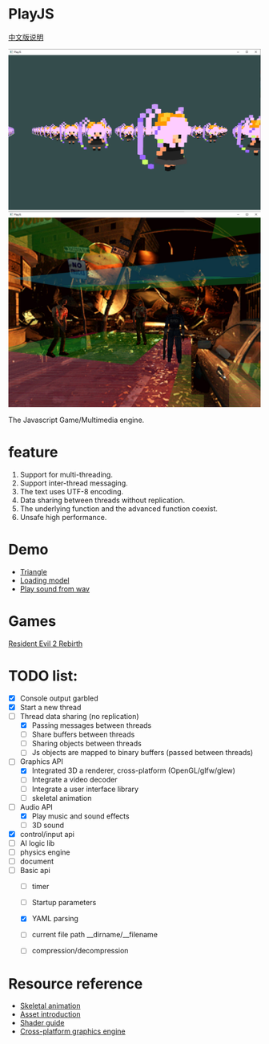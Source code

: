 # PlayJS 

[中文版说明](https://github.com/yanmingsohu/PlayJS/blob/master/README_cn.md)

![screen1](https://github.com/yanmingsohu/PlayJS/raw/master/screen/s1.jpg)
![screen2](https://github.com/yanmingsohu/PlayJS/raw/master/screen/s2.jpg)

The Javascript Game/Multimedia engine.


# feature

1. Support for multi-threading.
2. Support inter-thread messaging.
3. The text uses UTF-8 encoding.
4. Data sharing between threads without replication.
5. The underlying function and the advanced function coexist.
6. Unsafe high performance.


# Demo

* [Triangle](https://github.com/yanmingsohu/PlayJS-release/blob/master/demo/draw.js)
* [Loading model](https://github.com/yanmingsohu/PlayJS-release/blob/master/demo/camera.js)
* [Play sound from wav](https://github.com/yanmingsohu/PlayJS-release/blob/master/demo/audio.js)


# Games

[Resident Evil 2 Rebirth](https://github.com/yanmingsohu/PlayJS-BIO2)


# TODO list:

* [x] Console output garbled
* [x] Start a new thread
* [ ] Thread data sharing (no replication)
  * [x] Passing messages between threads
  * [ ] Share buffers between threads
  * [ ] Sharing objects between threads
  * [ ] Js objects are mapped to binary buffers (passed between threads)
* [ ] Graphics API
  * [x] Integrated 3D a renderer, cross-platform (OpenGL/glfw/glew)
  * [ ] Integrate a video decoder
  * [ ] Integrate a user interface library
  * [ ] skeletal animation
* [ ] Audio API
  * [x] Play music and sound effects
  * [ ] 3D sound
* [x] control/input api
* [ ] AI logic lib
* [ ] physics engine
* [ ] document
* [ ] Basic api
  * [ ] timer
  * [ ] Startup parameters
  * [x] YAML parsing
  * [ ] current file path __dirname/__filename
  * [ ] compression/decompression
  

# Resource reference

* [Skeletal animation](https://www.khronos.org/opengl/wiki/Skeletal_Animation)
* [Asset introduction](https://github.com/assimp/assimp)
* [Shader guide](https://github.com/wshxbqq/GLSL-Card)
* [Cross-platform graphics engine](https://github.com/bkaradzic/bgfx)
